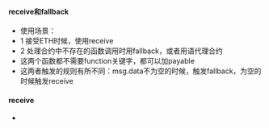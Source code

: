 #### receive和fallback

- 使用场景：
- 1 接受ETH时候，使用receive
- 2 处理合约中不存在的函数调用时用fallback，或者用语代理合约
- 这两个函数都不需要function关键字，都可以加payable
- 这两者触发的规则有所不同：msg.data不为空的时候，触发fallback，为空的时候触发receive

#### receive
- 